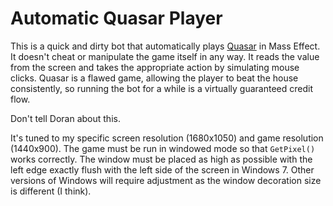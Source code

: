 # Automatic Quasar Player

This is a quick and dirty bot that automatically plays
[Quasar](http://masseffect.wikia.com/wiki/Quasar) in Mass Effect. It
doesn't cheat or manipulate the game itself in any way. It reads the
value from the screen and takes the appropriate action by simulating
mouse clicks. Quasar is a flawed game, allowing the player to beat the
house consistently, so running the bot for a while is a virtually
guaranteed credit flow.

Don't tell Doran about this.

It's tuned to my specific screen resolution (1680x1050) and game
resolution (1440x900). The game must be run in windowed mode so that
`GetPixel()` works correctly. The window must be placed as high as
possible with the left edge exactly flush with the left side of the
screen in Windows 7. Other versions of Windows will require adjustment
as the window decoration size is different (I think).
